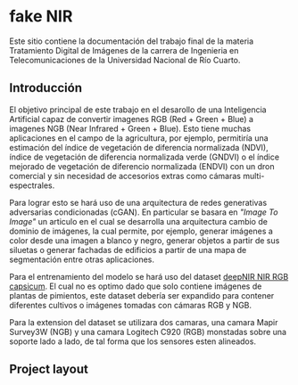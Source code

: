 # fake NIR

Este sitio contiene la documentación del trabajo final de la materia Tratamiento Digital de Imágenes de la carrera de Ingenieria en Telecomunicaciones de la Universidad Nacional de Río Cuarto.

## Introducción

El objetivo principal de este trabajo en el desarollo de una Inteligencia Artificial capaz de convertir imagenes RGB (Red + Green + Blue) a imagenes NGB (Near Infrared + Green + Blue). Esto tiene muchas aplicaciones en el campo de la agricultura, por ejemplo, permitiría una estimación del índice de vegetación de diferencia normalizada (NDVI), índice de vegetación de diferencia normalizada verde (GNDVI) o el índice mejorado de vegetación de diferencio normalizada (ENDVI) con un dron comercial y sin necesidad de accesorios extras como cámaras multi-espectrales. 

Para lograr esto se hará uso de una arquitectura de redes generativas adversarias condicionadas (cGAN). En particular se basara en _"Image To Image"_ un articulo en el cual se desarrolla una arquitectura cambio de dominio de imágenes, la cual permite, por ejemplo, generar imágenes a color desde una imagen a blanco y negro, generar objetos a partir de sus siluetas o generar fachadas de edificios a partir de una mapa de segmentación entre otras aplicaciones.

Para el entrenamiento del modelo se hará uso del dataset [deepNIR NIR RGB capsicum](https://www.kaggle.com/datasets/enddl22/deepnir-nir-rgb-capsicum). El cual no es optimo dado que solo contiene imágenes de plantas de pimientos, este dataset debería ser expandido para contener diferentes cultivos o imágenes tomadas con cámaras RGB y NGB.

Para la extension del dataset se utilizara dos camaras, una camara Mapir Survey3W (NGB) y una camara Logitech C920 (RGB) monstadas sobre una soporte lado a lado, de tal forma que los sensores esten alineados.

## Project layout

